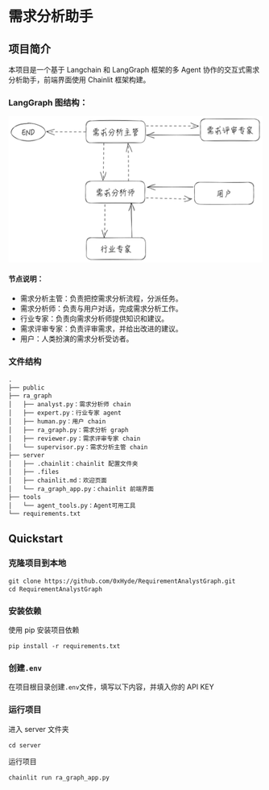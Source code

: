 # 需求分析助手

## 项目简介

本项目是一个基于 Langchain 和 LangGraph 框架的多 Agent 协作的交互式需求分析助手，前端界面使用 Chainlit 框架构建。

### LangGraph 图结构：
![img.png](public/img.png)

#### 节点说明：
- 需求分析主管：负责把控需求分析流程，分派任务。
- 需求分析师：负责与用户对话，完成需求分析工作。
- 行业专家：负责向需求分析师提供知识和建议。
- 需求评审专家：负责评审需求，并给出改进的建议。
- 用户：人类扮演的需求分析受访者。

### 文件结构

```
.
├── public 
├── ra_graph
│   ├── analyst.py：需求分析师 chain
│   ├── expert.py：行业专家 agent
│   ├── human.py：用户 chain
│   ├── ra_graph.py：需求分析 graph
│   ├── reviewer.py：需求评审专家 chain
│   └── supervisor.py：需求分析主管 chain
├── server
│   ├── .chainlit：chainlit 配置文件夹
│   ├── .files
│   ├── chainlit.md：欢迎页面
│   └── ra_graph_app.py：chainlit 前端界面
├── tools
│   └── agent_tools.py：Agent可用工具
└── requirements.txt
```

## Quickstart

### 克隆项目到本地

```shell
git clone https://github.com/0xHyde/RequirementAnalystGraph.git
cd RequirementAnalystGraph
```

### 安装依赖
使用 pip 安装项目依赖

```shell
pip install -r requirements.txt
```

### 创建``.env``

在项目根目录创建``.env``文件，填写以下内容，并填入你的 API KEY


### 运行项目

进入 server 文件夹

```shell
cd server
```

运行项目

```shell
chainlit run ra_graph_app.py
```
